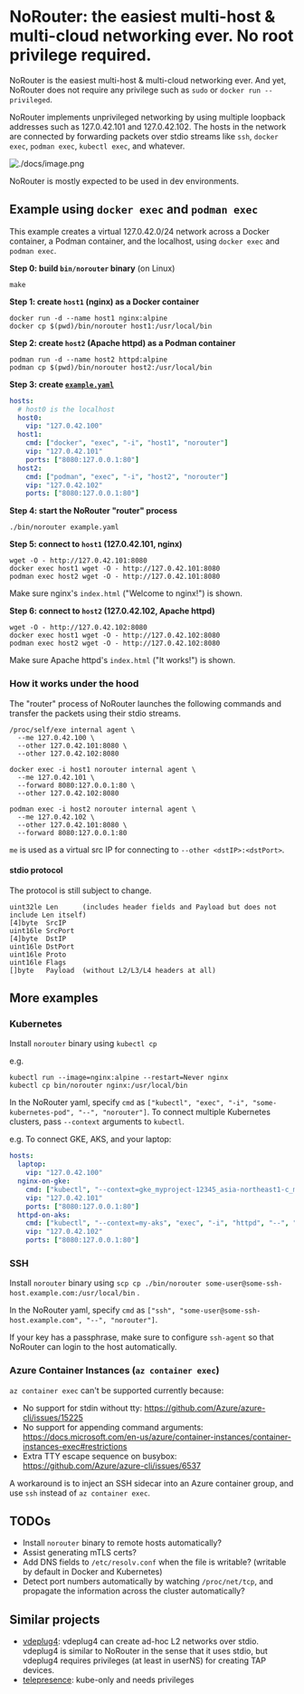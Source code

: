# NoRouter: the easiest multi-host & multi-cloud networking ever. No root privilege required.

NoRouter is the easiest multi-host & multi-cloud networking ever. And yet, NoRouter does not require any privilege such as `sudo` or `docker run --privileged`.

NoRouter implements unprivileged networking by using multiple loopback addresses such as 127.0.42.101 and 127.0.42.102.
The hosts in the network are connected by forwarding packets over stdio streams like `ssh`, `docker exec`, `podman exec`, `kubectl exec`, and whatever.

![./docs/image.png](./docs/image.png)


NoRouter is mostly expected to be used in dev environments.

## Example using `docker exec` and `podman exec`

This example creates a virtual 127.0.42.0/24 network across a Docker container, a Podman container, and the localhost, using `docker exec` and `podman exec`.

**Step 0: build `bin/norouter` binary** (on Linux)

```console
make
```

**Step 1: create `host1` (nginx) as a Docker container**
```console
docker run -d --name host1 nginx:alpine
docker cp $(pwd)/bin/norouter host1:/usr/local/bin
```

**Step 2: create `host2` (Apache httpd) as a Podman container**
```console
podman run -d --name host2 httpd:alpine
podman cp $(pwd)/bin/norouter host2:/usr/local/bin
```

**Step 3: create [`example.yaml`](./example.yaml)**

```yaml
hosts:
  # host0 is the localhost
  host0:
    vip: "127.0.42.100"
  host1:
    cmd: ["docker", "exec", "-i", "host1", "norouter"]
    vip: "127.0.42.101"
    ports: ["8080:127.0.0.1:80"]
  host2:
    cmd: ["podman", "exec", "-i", "host2", "norouter"]
    vip: "127.0.42.102"
    ports: ["8080:127.0.0.1:80"]
```

**Step 4: start the NoRouter "router" process**

```console
./bin/norouter example.yaml
```

**Step 5: connect to `host1` (127.0.42.101, nginx)**

```console
wget -O - http://127.0.42.101:8080
docker exec host1 wget -O - http://127.0.42.101:8080
podman exec host2 wget -O - http://127.0.42.101:8080
```

Make sure nginx's `index.html` ("Welcome to nginx!") is shown.

**Step 6: connect to `host2` (127.0.42.102, Apache httpd)**

```console
wget -O - http://127.0.42.102:8080
docker exec host1 wget -O - http://127.0.42.102:8080
podman exec host2 wget -O - http://127.0.42.102:8080
```

Make sure Apache httpd's `index.html` ("It works!") is shown.

### How it works under the hood

The "router" process of NoRouter launches the following commands and transfer the packets using their stdio streams.

```
/proc/self/exe internal agent \
  --me 127.0.42.100 \
  --other 127.0.42.101:8080 \
  --other 127.0.42.102:8080
```

```
docker exec -i host1 norouter internal agent \
  --me 127.0.42.101 \
  --forward 8080:127.0.0.1:80 \
  --other 127.0.42.102:8080
```

```
podman exec -i host2 norouter internal agent \
  --me 127.0.42.102 \
  --other 127.0.42.101:8080 \
  --forward 8080:127.0.0.1:80
```

`me` is used as a virtual src IP for connecting to `--other <dstIP>:<dstPort>`.

#### stdio protocol

The protocol is still subject to change.
<!-- can we reuse some existing protocol? -->

```
uint32le Len      (includes header fields and Payload but does not include Len itself)
[4]byte  SrcIP
uint16le SrcPort
[4]byte  DstIP
uint16le DstPort
uint16le Proto
uint16le Flags
[]byte   Payload  (without L2/L3/L4 headers at all)
```

## More examples

### Kubernetes

Install `norouter` binary using `kubectl cp`

e.g.
```
kubectl run --image=nginx:alpine --restart=Never nginx
kubectl cp bin/norouter nginx:/usr/local/bin
```

In the NoRouter yaml, specify `cmd` as `["kubectl", "exec", "-i", "some-kubernetes-pod", "--", "norouter"]`.
To connect multiple Kubernetes clusters, pass `--context` arguments to `kubectl`.

e.g. To connect GKE, AKS, and your laptop:

```yaml
hosts:
  laptop:
    vip: "127.0.42.100"
  nginx-on-gke:
    cmd: ["kubectl", "--context=gke_myproject-12345_asia-northeast1-c_my-gke", "exec", "-i", "nginx", "--", "norouter"]
    vip: "127.0.42.101"
    ports: ["8080:127.0.0.1:80"]
  httpd-on-aks:
    cmd: ["kubectl", "--context=my-aks", "exec", "-i", "httpd", "--", "norouter"]
    vip: "127.0.42.102"
    ports: ["8080:127.0.0.1:80"]
```

### SSH

Install `norouter` binary using `scp cp ./bin/norouter some-user@some-ssh-host.example.com:/usr/local/bin` .

In the NoRouter yaml, specify `cmd` as `["ssh", "some-user@some-ssh-host.example.com", "--", "norouter"]`.

If your key has a passphrase, make sure to configure `ssh-agent` so that NoRouter can login to the host automatically.

### Azure Container Instances (`az container exec`)

`az container exec` can't be supported currently because:
- No support for stdin without tty: https://github.com/Azure/azure-cli/issues/15225
- No support for appending command arguments: https://docs.microsoft.com/en-us/azure/container-instances/container-instances-exec#restrictions
- Extra TTY escape sequence on busybox: https://github.com/Azure/azure-cli/issues/6537

A workaround is to inject an SSH sidecar into an Azure container group, and use `ssh` instead of `az container exec`.

## TODOs

- Install `norouter` binary to remote hosts automatically?
- Assist generating mTLS certs?
- Add DNS fields to `/etc/resolv.conf` when the file is writable? (writable by default in Docker and Kubernetes)
- Detect port numbers automatically by watching `/proc/net/tcp`, and propagate the information across the cluster automatically?

## Similar projects

- [vdeplug4](https://github.com/rd235/vdeplug4): vdeplug4 can create ad-hoc L2 networks over stdio.
  vdeplug4 is similar to NoRouter in the sense that it uses stdio, but vdeplug4 requires privileges (at least in userNS) for creating TAP devices.
- [telepresence](https://www.telepresence.io/): kube-only and needs privileges
